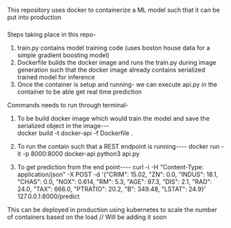 This repository uses docker to containerize a ML model such that it can be put into production
#####
####
####
Steps taking place in this repo-
1. train.py contains model training code (uses boston house data for a simple gradient boosting model)
2. Dockerfile builds the docker image and runs the train.py during image generation such that the docker image already contains serialized trained model for inference
3. Once the container is setup and running- we can execute api.py in the container to be able get real time prediction

Commands needs to run through terminal-
1. To be build docker image which would train the model and save the serialized object in the image---     
 docker build -t docker-api -f Dockerfile .

2. To run the contain such that a REST endpoint is running----
 docker run -it -p 8000:8000 docker-api python3 api.py

3. To get prediction from the end point----
  curl -i -H "Content-Type: application/json" -X POST -d '{"CRIM": 15.02, "ZN": 0.0, "INDUS": 18.1, "CHAS": 0.0, "NOX": 0.614, "RM": 5.3, "AGE": 97.3, "DIS": 2.1, "RAD": 24.0, "TAX": 666.0,  "PTRATIO": 20.2, "B": 349.48, "LSTAT": 24.9}' 127.0.0.1:8000/predict


This can be deployed in production using kubernetes to scale the number of containers based on the load
// Will be adding it soon



